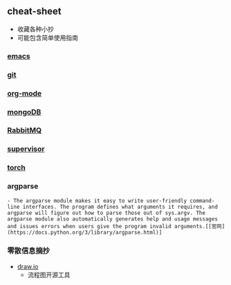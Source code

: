 ## cheat-sheet
- 收藏各种小抄
- 可能包含简单使用指南

### [emacs](https://github.com/daodaogua/cheat-sheet/tree/master/emacs)

### [git](https://github.com/daodaogua/cheat-sheet/tree/master/git)

### [org-mode](https://github.com/daodaogua/cheat-sheet/tree/master/org-mode)

### [mongoDB](https://github.com/daodaogua/cheat-sheet/tree/master/MongoDB)

### [RabbitMQ](https://github.com/daodaogua/cheat-sheet/tree/master/RabbitMQ)

### [supervisor](https://github.com/daodaogua/cheat-sheet/tree/master/supervisor)

### [torch](https://github.com/daodaogua/cheat-sheet/tree/master/Torch)

### argparse
    - The argparse module makes it easy to write user-friendly command-line interfaces. The program defines what arguments it requires, and argparse will figure out how to parse those out of sys.argv. The argparse module also automatically generates help and usage messages and issues errors when users give the program invalid arguments.[[官网](https://docs.python.org/3/library/argparse.html)]

### 零散信息摘抄
- [draw.io](https://www.draw.io/)
  - 流程图开源工具
